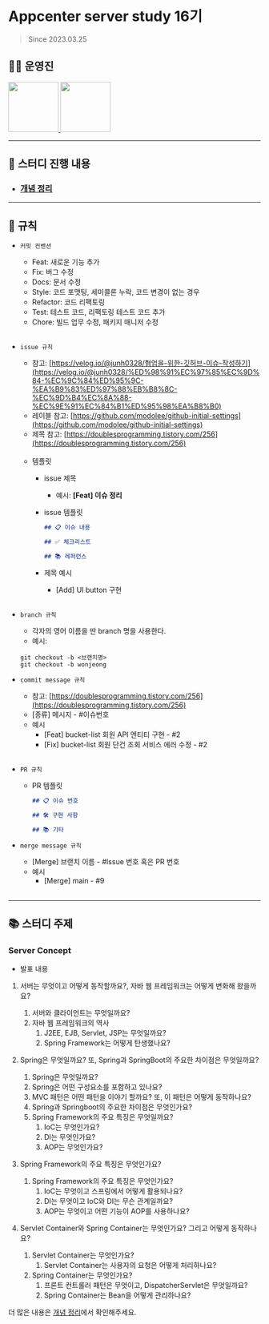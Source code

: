 # Appcenter server study 16기
> Since 2023.03.25

## 👨‍💻 운영진

<p>
   <a href="https://github.com/NARUBROWN">
      <img src="https://avatars.githubusercontent.com/u/38902021?v=4" width="100">
    </a>
    <a href="https://github.com/Juser0">
      <img src="https://avatars.githubusercontent.com/u/108407945?v=4" width="100">
    </a>
</p>

---

## 📘 스터디 진행 내용
- ### [개념 정리](contents/concepts/index.md)
---

## 📝 규칙

- `커밋 컨벤션`

    - Feat: 새로운 기능 추가
    - Fix: 버그 수정
    - Docs: 문서 수정
    - Style: 코드 포맷팅, 세미콜론 누락, 코드 변경이 없는 경우
    - Refactor: 코드 리팩토링
    - Test: 테스트 코드, 리팩토링 테스트 코드 추가
    - Chore: 빌드 업무 수정, 패키지 매니저 수정
<br><br>
      
- `issue 규칙`
    - 참고: [https://velog.io/@junh0328/협업을-위한-깃허브-이슈-작성하기](https://velog.io/@junh0328/%ED%98%91%EC%97%85%EC%9D%84-%EC%9C%84%ED%95%9C-%EA%B9%83%ED%97%88%EB%B8%8C-%EC%9D%B4%EC%8A%88-%EC%9E%91%EC%84%B1%ED%95%98%EA%B8%B0)
    - 레이블 참고:
      [https://github.com/modolee/github-initial-settings](https://github.com/modolee/github-initial-settings)
    - 제목 참고: [https://doublesprogramming.tistory.com/256](https://doublesprogramming.tistory.com/256)
      <br><br>
    - 템플릿
        - issue 제목
            - 예시: **[Feat] 이슈 정리**
        - issue 템플릿

            ```markdown
            ## 📋 이슈 내용
            
            ## ✅ 체크리스트
            
            ## 📚 레퍼런스
            
            ```
        - 제목 예시
            - [Add] UI button 구현
    <br><br>
- `branch 규칙`
    - 각자의 영어 이름을 딴 branch 명을 사용한다.
    - 예시: 
    ```
  git checkout -b <브랜치명>      
  git checkout -b wonjeong
    ```
    
- `commit message 규칙`
    - 참고: [https://doublesprogramming.tistory.com/256](https://doublesprogramming.tistory.com/256)
    - [종류] 메시지 - #이슈번호
    - 예시
        - [Feat] bucket-list 회원 API 엔티티 구현 - #2
        - [Fix] bucket-list 회원 단건 조회 서비스 에러 수정 - #2
    <br><br>
- `PR 규칙`
    - PR 템플릿

        ```markdown
        ## 📋 이슈 번호
        
        ## 🛠 구현 사항
        
        ## 📚 기타
        
        ```

- `merge message 규칙`
    - [Merge] 브랜치 이름 - #Issue 번호 혹은 PR 번호
    - 예시
        - [Merge] main - #9
    <br><br>
    
---

## 📚 스터디 주제

### Server Concept

- 발표 내용
1. 서버는 무엇이고 어떻게 동작할까요?, 자바 웹 프레임워크는 어떻게 변화해 왔을까요?
    1. 서버와 클라이언트는 무엇일까요?
    2. 자바 웹 프레임워크의 역사
        1. J2EE, EJB, Servlet, JSP는 무엇일까요?
        2. Spring Framework는 어떻게 탄생했나요?
        
2. Spring은 무엇일까요? 또, Spring과 SpringBoot의 주요한 차이점은 무엇일까요?
    1. Spring은 무엇일까요?
    2. Spring은 어떤 구성요소를 포함하고 있나요?
    3. MVC 패턴은 어떤 패턴을 이야기 할까요? 또, 이 패턴은 어떻게 동작하나요?
    4. Spring과 Springboot의 주요한 차이점은 무엇인가요?
    5. Spring Framework의 주요 특징은 무엇일까요?
        1. IoC는 무엇인가요?
        2. DI는 무엇인가요?
        3. AOP는 무엇인가요?
    
3. Spring Framework의 주요 특징은 무엇인가요?
    1. Spring Framework의 주요 특징은 무엇인가요?
         1. IoC는 무엇이고 스프링에서 어떻게 활용되나요?
         2. DI는 무엇이고 IoC와 DI는 무슨 관계일까요?
         3. AOP는 무엇이고 어떤 기능이 AOP를 사용하나요?
        
4. Servlet Container와 Spring Container는 무엇인가요? 그리고 어떻게 동작하나요?
    1. Servlet Container는 무엇인가요?
        1. Servlet Container는 사용자의 요청은 어떻게 처리하나요?
    2. Spring Container는 무엇인가요?
        1. 프론트 컨트롤러 패턴은 무엇이고, DispatcherServlet은 무엇일까요?
        2. Spring Container는 Bean을 어떻게 관리하나요?

더 많은 내용은 [개념 정리](contents/concepts/index.md)에서 확인해주세요.
